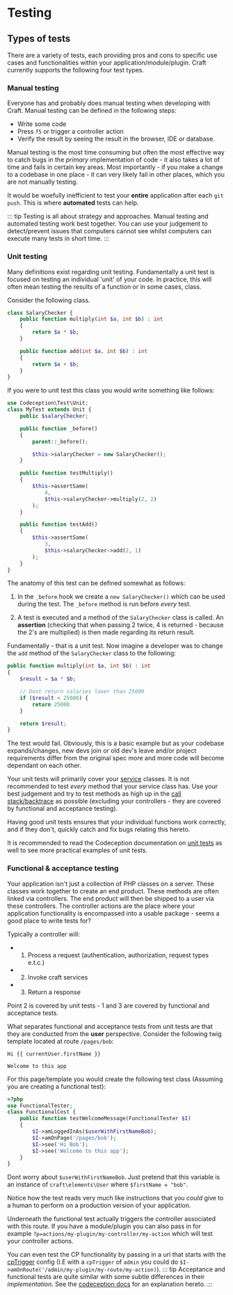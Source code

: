 # Testing

## Types of tests

There are a variety of tests, each providing pros and cons to specific use cases and functionalities within your application/module/plugin. Craft currently supports the following four test types.

### Manual testing

Everyone has and probably does manual testing when developing with Craft. Manual testing can be defined in the following steps:

- Write some code
- Press `f5` or trigger a controller action
- Verify the result by seeing the result in the browser, IDE or database.

Manual testing is the most time consuming but often the most effective way to catch
bugs in the _primary_ implementation of code - it also takes a lot of time and fails in certain key areas.
Most importantly - if you make a change to a codebase in one place - it can very likely fail in other places,
which you are not manually testing.

It would be woefully inefficient to test your **entire** application after each `git push`. This is where **automated** tests can help.

::: tip
Testing is all about strategy and approaches. Manual testing and automated testing work best
together. You can use your judgement to detect/prevent issues that computers cannot see whilst computers
can execute many tests in short time.
:::

### Unit testing

Many definitions exist regarding unit testing. Fundamentally a unit test is focused on testing
an individual 'unit' of your code. In practice, this will often mean testing the results of a function or in some cases, class.

Consider the following class.

```php
class SalaryChecker {
    public function multiply(int $a, int $b) : int
    {
        return $a * $b;
    }

    public function add(int $a, int $b) : int
    {
        return $a + $b;
    }
}
```

If you were to unit test this class you would write something like follows:

```php
use Codeception\Test\Unit;
class MyTest extends Unit {
    public $salaryChecker;

    public function _before()
    {
        parent::_before();

        $this->salaryChecker = new SalaryChecker();
    }

    public function testMultiply()
    {
        $this->assertSame(
            4,
            $this->salaryChecker->multiply(2, 2)
        );
    }

    public function testAdd()
    {
        $this->assertSame(
            3,
            $this->salaryChecker->add(2, 1)
        );
    }
}
```

The anatomy of this test can be defined somewhat as follows:

1. In the `_before` hook we create a `new SalaryChecker()` which can be used during the test.
   The `_before` method is run before _every_ test.

2. A test is executed and a method of the `SalaryChecker` class is called. An **assertion**
   (checking that when passing 2 twice, 4 is returned - because the 2's are multiplied)
   is then made regarding its return result.

Fundamentally - that is a unit test.
Now imagine a
developer was to change the `add` method of the `SalaryChecker` class to the following:

```php
public function multiply(int $a, int $b) : int
{
    $result = $a * $b;

    // Dont return salaries lower than 25000
    if ($result < 25000) {
        return 25000
    }

    return $result;
}
```

The test would fail. Obviously, this is a basic example but as your codebase expands/changes, new
devs join or old dev's leave and/or project requirements differ from the original spec more
and more code will become dependant on each other.

Your unit tests will primarily cover your [service](../extend/services.md) classes. It is not recommended to test
_every_ method that your service class has.
Use your best judgement and try to test methods as high up in the
[call stack/backtrace](https://www.php.net/manual/en/function.debug-backtrace.php) as possible
(excluding your controllers - they are covered by functional and acceptance testing).

Having good unit tests ensures that your individual functions work correctly, and if they don't,
quickly catch and fix bugs relating this hereto.

It is recommended to read the Codeception documentation on
[unit tests](https://codeception.com/docs/05-UnitTests)
as well to see more practical examples of unit tests.

### Functional & acceptance testing

Your application isn't just a collection of PHP classes on a server. These
classes work together to create an end product. These methods are often linked via
controllers. The end product will then be shipped to a user via these controllers. The controller actions
are the place where your application functionality is encompassed into a usable package - seems a good place to write tests for?

Typically a controller will:

- 1. Process a request (authentication, authorization, request types e.t.c.)
- 2. Invoke craft services
- 3. Return a response

Point 2 is covered by unit tests - 1 and 3 are covered by
functional and acceptance tests.

What separates functional and acceptance tests from unit tests are that they
are conducted from the **user** perspective. Consider the following
twig template located at route `/pages/bob`:

```twig
Hi {{ currentUser.firstName }}

Welcome to this app
```

For this page/template you would create the following test class
(Assuming you are creating a functional test):

```php
<?php
use FunctionalTester;
class FunctionalCest {
    public function testWelcomeMessage(FunctionalTester $I)
    {
        $I->amLoggedInAs($userWithFirstNameBob);
        $I->amOnPage('/pages/bob');
        $I->see('Hi Bob');
        $I->see('Welcome to this app');
    }
}
```

Dont worry about `$userWithFirstNameBob`. Just pretend that this variable is an instance of
`craft\elements\User` where `$firstName = "bob"`.

Notice how the test reads very much like instructions that you _could_ give to a
human to perform on a production version of your application.

Underneath the functional test actually triggers the controller associated with this route.
If you have a module/plugin you can also pass in for example
`?p=actions/my-plugin/my-controller/my-action` which will test your controller actions.

You can even test the CP functionality by passing in a url that starts with the
[cpTrigger](../config/config-settings.md#cptrigger) config (I.E with a `cpTrigger` of `admin`
you could do `$I->amOnRoute('/admin/my-plugin/my-route/my-action)`).
::: tip
Acceptance and functional tests are quite similar with some subtle differences in their
_implementation_. See the [codeception docs](https://codeception.com/docs/01-Introduction)
for an explanation hereto.
:::
